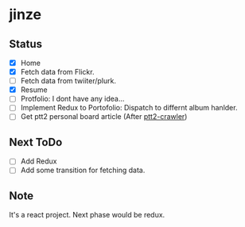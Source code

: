 # jinze

## Status 
 - [x] Home
 - [x] Fetch data from Flickr.
 - [ ] Fetch data from twiiter/plurk.
 - [x] Resume
 - [ ] Protfolio: I dont have any idea...
 - [ ] Implement Redux to Portofolio: Dispatch to differnt album hanlder.
 - [ ] Get ptt2 personal board article (After [ptt2-crawler](https://github.com/dearparanoid/ptt2-crawler/tree/master/src))
 
## Next ToDo
 - [ ] Add Redux
 - [ ] Add some transition for fetching data.
 
## Note

 It's a react project. Next phase would be redux.
 
